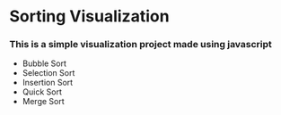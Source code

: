 # Sorting Visualization
### This is a simple visualization project made using javascript 
- Bubble Sort 
- Selection Sort
- Insertion Sort
- Quick Sort
- Merge Sort


